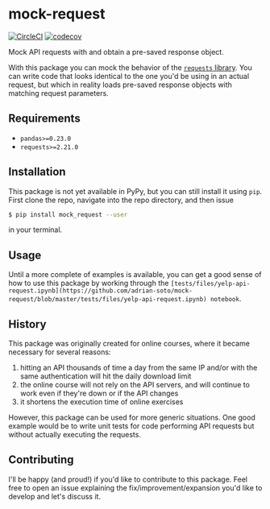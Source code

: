 # mock-request
[![CircleCI](https://circleci.com/gh/adrian-soto/mock-request.svg?style=svg)](https://circleci.com/gh/adrian-soto/mock-request)
[![codecov](https://codecov.io/gh/adrian-soto/mock-request/branch/master/graph/badge.svg)](https://codecov.io/gh/adrian-soto/mock-request)

Mock API requests with and obtain a pre-saved response object.

With this package you can mock the behavior of the [`requests` library](https://requests.readthedocs.io/en/master/). You can write code that looks identical to the one you'd be using in an actual request, but which in reality loads pre-saved response objects with matching request parameters.


## Requirements
- `pandas>=0.23.0`
- `requests>=2.21.0`


## Installation
This package is not yet available in PyPy, but you can still install it using `pip`. First clone the repo, navigate into the repo directory, and then issue
```sh
$ pip install mock_request --user
```
in your terminal.


## Usage
Until a more complete of examples is available, you can get a good sense of how to use this package by working through the `[tests/files/yelp-api-request.ipynb](https://github.com/adrian-soto/mock-request/blob/master/tests/files/yelp-api-request.ipynb) notebook`.


## History
This package was originally created for online courses, where it became necessary for several reasons:
1. hitting an API thousands of time a day from the same IP and/or with the same authentication will hit the daily download limit
1. the online course will not rely on the API servers, and will continue to work even if they're down or if the API changes
1. it shortens the execution time of online exercises

However, this package can be used for more generic situations. One good example would be to write unit tests for code performing API requests but without actually executing the requests.

## Contributing
I'll be happy (and proud!) if you'd like to contribute to this package. Feel free to open an issue explaining the fix/improvement/expansion you'd like to develop and let's discuss it.

